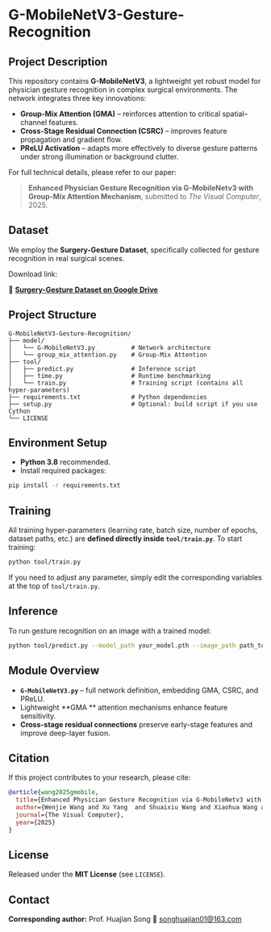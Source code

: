 # G-MobileNetV3-Gesture-Recognition

## Project Description

This repository contains **G-MobileNetV3**, a lightweight yet robust model for physician gesture recognition in complex surgical environments. The network integrates three key innovations:

* **Group-Mix Attention (GMA)** – reinforces attention to critical spatial–channel features.
* **Cross-Stage Residual Connection (CSRC)** – improves feature propagation and gradient flow.
* **PReLU Activation** – adapts more effectively to diverse gesture patterns under strong illumination or background clutter.

For full technical details, please refer to our paper:

> **Enhanced Physician Gesture Recognition via G-MobileNetv3 with Group-Mix Attention Mechanism**, submitted to *The Visual Computer*, 2025.

## Dataset

We employ the **Surgery-Gesture Dataset**, specifically collected for gesture recognition in real surgical scenes.

Download link:

📂 **[Surgery-Gesture Dataset on Google Drive](https://drive.google.com/drive/folders/101s5aNbuW0mgAzPqKJ-PqivyTrKvGG63)**

## Project Structure

```
G-MobileNetV3-Gesture-Recognition/
├── model/
│   └── G-MobileNetV3.py          # Network architecture
│   └── group_mix_attention.py    # Group-Mix Attention 
├── tool/
│   ├── predict.py                # Inference script
│   ├── time.py                   # Runtime benchmarking
│   └── train.py                  # Training script (contains all hyper-parameters)
├── requirements.txt              # Python dependencies
├── setup.py                      # Optional: build script if you use Cython
└── LICENSE
```

## Environment Setup

* **Python 3.8** recommended.
* Install required packages:

```bash
pip install -r requirements.txt
```

## Training

All training hyper-parameters (learning rate, batch size, number of epochs, dataset paths, etc.) are **defined directly inside `tool/train.py`**.
To start training:

```bash
python tool/train.py
```

If you need to adjust any parameter, simply edit the corresponding variables at the top of `tool/train.py`.

## Inference

To run gesture recognition on an image with a trained model:

```bash
python tool/predict.py --model_path your_model.pth --image_path path_to_image.jpg
```

## Module Overview

* **`G-MobileNetV3.py`** – full network definition, embedding GMA, CSRC, and PReLU.
* Lightweight **GMA ** attention mechanisms enhance feature sensitivity.
* **Cross-stage residual connections** preserve early-stage features and improve deep-layer fusion.

## Citation

If this project contributes to your research, please cite:

```bibtex
@article{wang2025gmobile,
  title={Enhanced Physician Gesture Recognition via G-MobileNetv3 with Group-Mix Attention Mechanism},
  author={Wenjie Wang and Xu Yang  and Shuaixiu Wang and Xiaohua Wang and Huajian Song},
  journal={The Visual Computer},
  year={2025}
}
```

## License

Released under the **MIT License** (see `LICENSE`).

## Contact

**Corresponding author:** Prof. Huajian Song
📧 [songhuajian01@163.com](mailto:songhuajian01@163.com)



